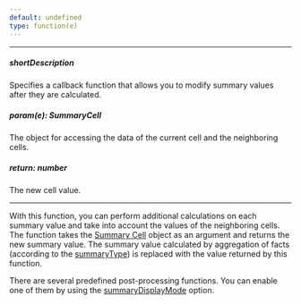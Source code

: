 ```yaml
---
default: undefined
type: function(e)
---
```

---
##### shortDescription
Specifies a callback function that allows you to modify summary values after they are calculated.

##### param(e): SummaryCell
The object for accessing the data of the current cell and the neighboring cells.

##### return: number
The new cell value.

---
With this function, you can perform additional calculations on each summary value and take into account the values of the neighboring cells. The function takes the [Summary Cell](/api-reference/10%20UI%20Widgets/dxPivotGrid/5%20Summary%20Cell '/Documentation/ApiReference/UI_Widgets/dxPivotGrid/Summary_Cell/') object as an argument and returns the new summary value. The summary value calculated by aggregation of facts (according to the [summaryType](/api-reference/30%20Data%20Layer/PivotGridDataSource/1%20Configuration/fields/summaryType.md '/Documentation/ApiReference/Data_Layer/PivotGridDataSource/Configuration/fields/#summaryType')) is replaced with the value returned by this function.

There are several predefined post-processing functions. You can enable one of them by using the [summaryDisplayMode](/api-reference/30%20Data%20Layer/PivotGridDataSource/1%20Configuration/fields/summaryDisplayMode.md '/Documentation/ApiReference/Data_Layer/PivotGridDataSource/Configuration/fields/#summaryDisplayMode') option.